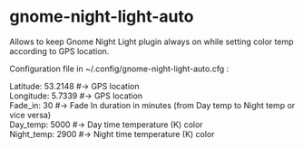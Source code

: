 # gnome-night-light-auto
Allows to keep Gnome Night Light plugin always on while setting color temp according to GPS location.

Configuration file in ~/.config/gnome-night-light-auto.cfg :

Latitude: 53.2148 #-> GPS location  
Longitude: 5.7339 #-> GPS location  
Fade_in: 30 #-> Fade In duration in minutes (from Day temp to Night temp or vice versa)  
Day_temp: 5000 #-> Day time temperature (K) color  
Night_temp: 2900 #-> Night time temperature (K) color  

